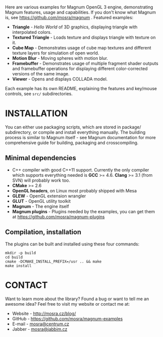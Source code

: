 Here are various examples for Magnum OpenGL 3 engine, demonstrating Magnum
features, usage and capabilities. If you don't know what Magnum is,
see https://github.com/mosra/magnum . Featured examples:

 * **Triangle** - *Hello World* of 3D graphics, displaying triangle with
   interpolated colors.
 * **Textured Triangle** - Loads texture and displays triangle with texture on
   it.
 * **Cube Map** - Demonstrates usage of cube map textures and different
   texture layers for simulation of open world.
 * **Motion Blur** - Moving spheres with motion blur.
 * **Framebuffer** - Demonstrates usage of multiple fragment shader outputs
   and framebuffer operations for displaying different color-corrected
   versions of the same image.
 * **Viewer** - Opens and displays COLLADA model.

Each example has its own README, explaining the features and key/mouse
controls, see `src/` subdirectories.

INSTALLATION
============

You can either use packaging scripts, which are stored in package/
subdirectory, or compile and install everything manually. The building
process is similar to Magnum itself - see Magnum documentation for more
comprehensive guide for building, packaging and crosscompiling.

Minimal dependencies
--------------------

 * C++ compiler with good C++11 support. Currently the only compiler which
   supports everything needed is **GCC** >= 4.6. **Clang** >= 3.1 (from SVN)
   will probably work too.
 * **CMake** >= 2.6
 * **OpenGL headers**, on Linux most probably shipped with Mesa
 * **GLEW** - OpenGL extension wrangler
 * **GLUT** - OpenGL utility toolkit
 * **Magnum** - The engine itself
 * **Magnum plugins** - Plugins needed by the examples, you can get them at
   https://github.com/mosra/magnum-plugins

Compilation, installation
-------------------------

The plugins can be built and installed using these four commands:

    mkdir -p build
    cd build
    cmake -DCMAKE_INSTALL_PREFIX=/usr .. && make
    make install

CONTACT
=======

Want to learn more about the library? Found a bug or want to tell me an
awesome idea? Feel free to visit my website or contact me at:

 * Website - http://mosra.cz/blog/
 * GitHub - https://github.com/mosra/magnum-examples
 * E-mail - mosra@centrum.cz
 * Jabber - mosra@jabbim.cz
